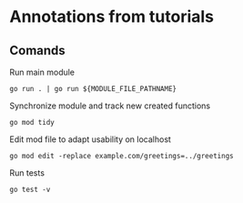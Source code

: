 # Annotations from tutorials


## Comands

Run main module
```
go run . | go run ${MODULE_FILE_PATHNAME}
```

Synchronize module and track new created functions
```
go mod tidy
```

Edit mod file to adapt usability on localhost
```
go mod edit -replace example.com/greetings=../greetings
```

Run tests
```
go test -v
```